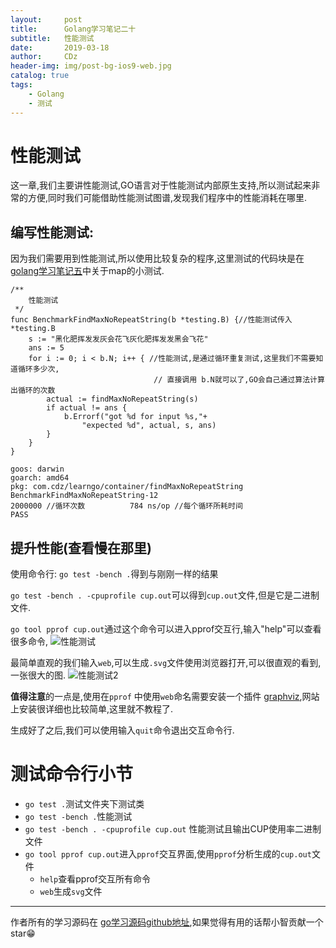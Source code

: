 ```yaml
---
layout:     post
title:      Golang学习笔记二十
subtitle:   性能测试
date:       2019-03-18
author:     CDz
header-img: img/post-bg-ios9-web.jpg
catalog: true
tags:
    - Golang
    - 测试
---
```


# 性能测试

这一章,我们主要讲性能测试,GO语言对于性能测试内部原生支持,所以测试起来非常的方便,同时我们可能借助性能测试图谱,发现我们程序中的性能消耗在哪里.

## 编写性能测试:
因为我们需要用到性能测试,所以使用比较复杂的程序,这里测试的代码块是在 [golang学习笔记五](https://cdz1129.github.io/2019/01/17/golang%E5%AD%A6%E4%B9%A0%E7%AC%94%E8%AE%B0%E4%BA%94/#map%E5%B0%8F%E6%B5%8B%E8%AF%95)中关于map的小测试.
```
/**
    性能测试
 */
func BenchmarkFindMaxNoRepeatString(b *testing.B) {//性能测试传入 *testing.B
    s := "黑化肥挥发发灰会花飞灰化肥挥发发黑会飞花"
    ans := 5
    for i := 0; i < b.N; i++ { //性能测试,是通过循环重复测试,这里我们不需要知道循环多少次,
                                // 直接调用 b.N就可以了,GO会自己通过算法计算出循环的次数
        actual := findMaxNoRepeatString(s)
        if actual != ans {
            b.Errorf("got %d for input %s,"+
                "expected %d", actual, s, ans)
        }
    }
}
```

```
goos: darwin
goarch: amd64
pkg: com.cdz/learngo/container/findMaxNoRepeatString
BenchmarkFindMaxNoRepeatString-12        
2000000 //循环次数          784 ns/op //每个循环所耗时间
PASS
```

## 提升性能(查看慢在那里)
使用命令行:
`go test -bench .`得到与刚刚一样的结果

`go test -bench . -cpuprofile cup.out`可以得到`cup.out`文件,但是它是二进制文件.

`go tool pprof cup.out`通过这个命令可以进入pprof交互行,输入"help"可以查看很多命令,
![性能测试](http://wx2.sinaimg.cn/large/63d77fe7gy1g17adsru1zj214y0aqgnm.jpg)

最简单直观的我们输入`web`,可以生成`.svg`文件使用浏览器打开,可以很直观的看到,一张很大的图.
![性能测试2](http://wx1.sinaimg.cn/large/63d77fe7gy1g17ae8645pj21510u0agw.jpg)

**值得注意**的一点是,使用在`pprof` 中使用`web`命名需要安装一个插件 [graphviz](http://www.graphviz.org/),网站上安装很详细也比较简单,这里就不教程了.

生成好了之后,我们可以使用输入`quit`命令退出交互命令行.

# 测试命令行小节

- `go test .`测试文件夹下测试类
- `go test -bench .`性能测试
- `go test -bench . -cpuprofile cup.out` 性能测试且输出CUP使用率二进制文件
- `go tool pprof cup.out`进入`pprof`交互界面,使用`pprof`分析生成的`cup.out`文件
    + `help`查看pprof交互所有命令
    + `web`生成`svg`文件




------
作者所有的学习源码在 [go学习源码github地址](https://github.com/CDz1129/golang-learn),如果觉得有用的话帮小智贡献一个star😁
